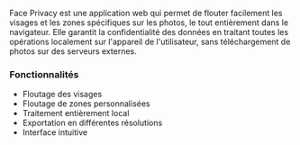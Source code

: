 Face Privacy est une application web qui permet de flouter facilement les visages et les zones spécifiques sur les photos, le tout entièrement dans le navigateur. Elle garantit la confidentialité des données en traitant toutes les opérations localement sur l'appareil de l'utilisateur, sans téléchargement de photos sur des serveurs externes.

### Fonctionnalités

- Floutage des visages
- Floutage de zones personnalisées
- Traitement entièrement local
- Exportation en différentes résolutions 
- Interface intuitive
